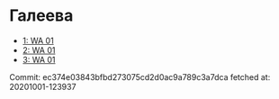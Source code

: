 # Галеева
- [1: WA 01](1.md)
- [2: WA 01](2.md)
- [3: WA 01](3.md)

Commit: ec374e03843bfbd273075cd2d0ac9a789c3a7dca
 fetched at: 20201001-123937
